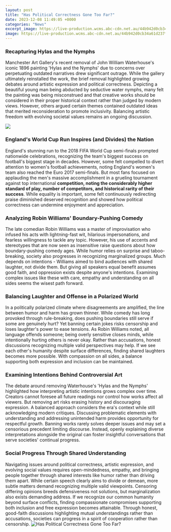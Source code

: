 ```yaml
---
layout: post
title: "Has Political Correctness Gone Too Far?"
date: 2023-12-08 11:49:05 +0000
categories: "News"
excerpt_image: https://live-production.wcms.abc-cdn.net.au/44b942d0cb34a61d237f1969f2ecb8fe?impolicy=wcms_crop_resize&amp;cropH=1069&amp;cropW=1898&amp;xPos=16&amp;yPos=0&amp;width=862&amp;height=485
image: https://live-production.wcms.abc-cdn.net.au/44b942d0cb34a61d237f1969f2ecb8fe?impolicy=wcms_crop_resize&amp;cropH=1069&amp;cropW=1898&amp;xPos=16&amp;yPos=0&amp;width=862&amp;height=485
---
```


### Recapturing Hylas and the Nymphs 
Manchester Art Gallery's recent removal of John William Waterhouse's iconic 1896 painting 'Hylas and the Nymphs' due to concerns over perpetuating outdated narratives drew significant outrage. While the gallery ultimately reinstalled the work, the brief removal highlighted growing debates around artistic expression and political correctness. Depicting a beautiful young man being abducted by seductive water nymphs, many felt the painting was being misconstrued and that creative works should be considered in their proper historical context rather than judged by modern views. However, others argued certain themes contained outdated ideas that merited reconsideration to promote inclusivity. Balancing artistic freedom with evolving societal values remains an ongoing discussion.

![](https://i.ytimg.com/vi/ffOPImz4Rp0/maxresdefault.jpg)
### England's World Cup Run Inspires (and Divides) the Nation
England's stunning run to the 2018 FIFA World Cup semi-finals prompted nationwide celebrations, recognizing the team's biggest success on football's biggest stage in decades. However, some felt compelled to divert attention to women's football achievements, noting England's women's team also reached the Euro 2017 semi-finals. But most fans focused on applauding the men's massive accomplishment in a grueling tournament against top international **competition, noting the considerably higher standard of play, number of competitors, and historical rarity of their success**. While equality is important, some felt continuously redirecting praise diminished deserved recognition and showed how political correctness can undermine enjoyment and appreciation. 
### Analyzing Robin Williams' Boundary-Pushing Comedy
The late comedian Robin Williams was a master of improvisation who infused his acts with lightning-fast wit, hilarious impersonations, and fearless willingness to tackle any topic. However, his use of accents and stereotypes that are now seen as insensitive raise questions about how boundary-pushing comedy ages. While humor relies on surprise and taboo-breaking, society also progresses in recognizing marginalized groups. Much depends on intentions - Williams aimed to bind audiences with shared laughter, not divide them. But giving all speakers equal benefit assumes good faith, and oppression exists despite anyone's intentions. Examining complex issues like these with care, empathy and understanding on all sides seems the wisest path forward.
### Balancing Laughter and Offense in a Polarized World 
In a politically polarized climate where disagreements are amplified, the line between humor and harm has grown thinner. While comedy has long provoked through rule-breaking, does pushing boundaries still serve if some are genuinely hurt? Yet banning certain jokes risks censorship and loses laughter's power to ease tensions. As Robin Williams noted, all language offends someone; being overly sensitive closes minds, while intentionally hurting others is never okay. Rather than accusations, honest discussions recognizing multiple valid perspectives may help. If we see each other's humanity despite surface differences, finding shared laughters becomes more possible. With compassion on all sides, a balance supporting both expression and inclusion can be maintained.
### Examining Intentions Behind Controversial Art 
The debate around removing Waterhouse's 'Hylas and the Nymphs' highlighted how interpreting artistic intentions grows complex over time. Creators cannot foresee all future readings nor control how works affect all viewers. But removing art risks erasing history and discouraging expression. A balanced approach considers the era's context while still acknowledging modern critiques. Discussing problematic elements with understanding and addressing unintended harm provides opportunity for respectful growth. Banning works rarely solves deeper issues and may set a censorious precedent limiting discourse. Instead, openly explaining diverse interpretations alongside the original can foster insightful conversations that serve societies' continual progress.
### Social Progress Through Shared Understanding
Navigating issues around political correctness, artistic expression, and evolving social values requires open-mindedness, empathy, and bringing people together through shared interests like humor rather than driving them apart. While certain speech clearly aims to divide or demean, more subtle matters demand recognizing multiple valid viewpoints. Censoring differing opinions breeds defensiveness not solutions, but marginalization also exists demanding address. If we recognize our common humanity beyond surface conflicts, finding compassionate compromises supporting both inclusion and free expression becomes attainable. Through honest, good-faith discussions highlighting mutual understandings rather than accusations, societies can progress in a spirit of cooperation rather than censorship.
![Has Political Correctness Gone Too Far?](https://live-production.wcms.abc-cdn.net.au/44b942d0cb34a61d237f1969f2ecb8fe?impolicy=wcms_crop_resize&amp;cropH=1069&amp;cropW=1898&amp;xPos=16&amp;yPos=0&amp;width=862&amp;height=485)
